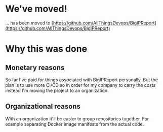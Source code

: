 # We've moved!

... has been moved to [https://github.com/AllThingsDevops/BigIPReport](https://github.com/AllThingsDevops/BigIPReport)

# Why this was done

## Monetary reasons
So far I've paid for things associated with BigIPReport personally.
But the plan is to use more CI/CD so in order for my company to carry the costs instead I'm moving the project to an organization.

## Organizational reasons
With an organization it'll be easier to group repositories together.
For example separating Docker image manifests from the actual code.
